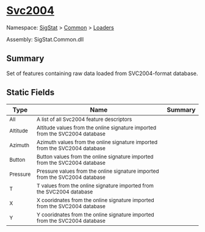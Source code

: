 # [Svc2004](./Svc2004.md)

Namespace: [SigStat]() > [Common](./../README.md) > [Loaders](./README.md)

Assembly: SigStat.Common.dll

## Summary
Set of features containing raw data loaded from SVC2004-format database.

## Static Fields

| Type | Name | Summary | 
| --- | --- | --- | 
| <sub>All</sub> | <sub>A list of all Svc2004 feature descriptors</sub> |  | <br>
| <sub>Altitude</sub> | <sub>Altitude values from the online signature imported from the SVC2004 database</sub> |  | <br>
| <sub>Azimuth</sub> | <sub>Azimuth values from the online signature imported from the SVC2004 database</sub> |  | <br>
| <sub>Button</sub> | <sub>Button values from the online signature imported from the SVC2004 database</sub> |  | <br>
| <sub>Pressure</sub> | <sub>Pressure values from the online signature imported from the SVC2004 database</sub> |  | <br>
| <sub>T</sub> | <sub>T values from the online signature imported from the SVC2004 database</sub> |  | <br>
| <sub>X</sub> | <sub>X cooridnates from the online signature imported from the SVC2004 database</sub> |  | <br>
| <sub>Y</sub> | <sub>Y cooridnates from the online signature imported from the SVC2004 database</sub> |  | <br>


